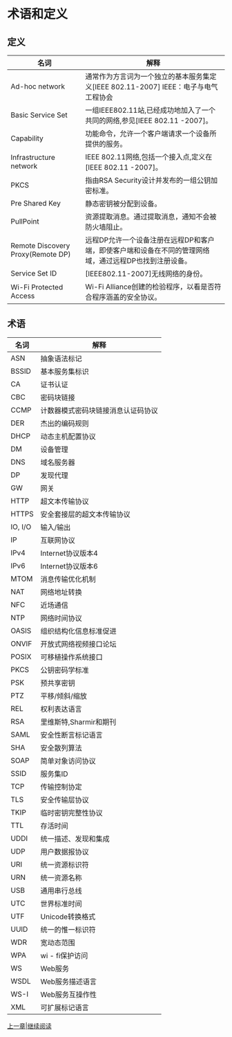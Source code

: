 # 术语和定义

## 定义

名词|解释
----|----
Ad-hoc network| 通常作为方言词为一个独立的基本服务集定义[IEEE 802.11-2007] IEEE：电子与电气工程协会
Basic Service Set| 一组IEEE802.11站,已经成功地加入了一个共同的网络,参见[IEEE 802.11 -2007]。
Capability| 功能命令，允许一个客户端请求一个设备所提供的服务。
Infrastructure network| IEEE 802.11网络,包括一个接入点,定义在[IEEE 802.11 -2007]。
PKCS| 指由RSA Security设计并发布的一组公钥加密标准。
Pre Shared Key| 静态密钥被分配到设备。
PullPoint| 资源提取消息。通过提取消息，通知不会被防火墙阻止。
Remote Discovery Proxy(Remote DP)| 远程DP允许一个设备注册在远程DP和客户端，即使客户端和设备在不同的管理网络域，通过远程DP也找到注册设备。
Service Set ID|   [IEEE802.11-2007]无线网络的身份。
Wi-Fi Protected Access|  Wi-Fi Alliance创建的检验程序，以看是否符合程序涵盖的安全协议。

## 术语

名词|解释
----|----
ASN|抽象语法标记
BSSID|基本服务集标识
CA|证书认证
CBC|密码块链接
CCMP|计数器模式密码块链接消息认证码协议
DER|杰出的编码规则
DHCP|动态主机配置协议
DM|设备管理
DNS|域名服务器
DP|发现代理
GW|网关
HTTP|超文本传输协议
HTTPS|安全套接层的超文本传输协议
IO, I/O|输入/输出
IP|互联网协议
IPv4|Internet协议版本4
IPv6|Internet协议版本6
MTOM|消息传输优化机制
NAT|网络地址转换
NFC|近场通信
NTP|网络时间协议
OASIS|组织结构化信息标准促进
ONVIF|开放式网络视频接口论坛
POSIX|可移植操作系统接口
PKCS|公钥密码学标准
PSK|预共享密钥
PTZ|平移/倾斜/缩放
REL|权利表达语言
RSA|里维斯特,Sharmir和期刊
SAML|安全性断言标记语言
SHA|安全散列算法
SOAP|简单对象访问协议
SSID|服务集ID
TCP|传输控制协定
TLS|安全传输层协议
TKIP|临时密钥完整性协议
TTL|存活时间
UDDI|统一描述、发现和集成
UDP|用户数据报协议
URI|统一资源标识符
URN|统一资源名称
USB|通用串行总线
UTC|世界标准时间
UTF|Unicode转换格式
UUID|统一的惟一标识符
WDR|宽动态范围
WPA|wi - fi保护访问
WS|Web服务
WSDL|Web服务描述语言
WS-I|Web服务互操作性
XML|可扩展标记语言


[上一章](02.0.md)|[继续阅读](04.00.md)
